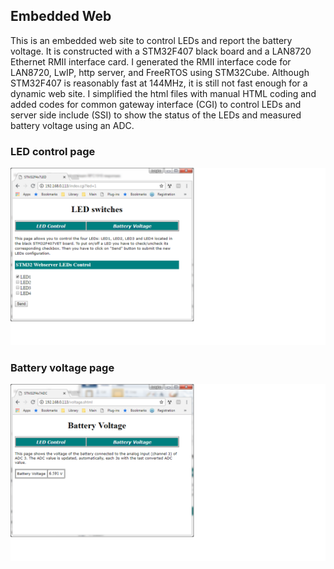 ## Embedded Web
This is an embedded web site to control LEDs and report the battery voltage. It is constructed with a STM32F407 black board and a LAN8720 Ethernet RMII interface card. I generated the RMII interface code for LAN8720, LwIP, http server, and FreeRTOS using STM32Cube. Although STM32F407 is reasonably fast at 144MHz, it is still not fast enough for a dynamic web site. I simplified the html files with manual HTML coding and added codes for common gateway interface (CGI) to control LEDs and server side include (SSI) to show the status of the LEDs and measured battery voltage using an ADC.




### LED control page
![LED_Page](images/LED_page.png)

### Battery voltage page
![Battery_page](images/Battery_page.png)

